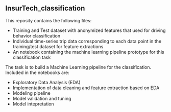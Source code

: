 ## InsurTech_classification

This reposity contains the following files:
  - Training and Test dataset with anonymized features that used for driving behavior classification
  - Individual time-series trip data corresponding to each data point in the training/test dataset for feature extractions
  - An notebook containing the machine learning pipeline prototype for this classification task 

The task is to build a Machine Learning pipeline for the classification. Included in the notebooks are:
  - Exploratory Data Analysis (EDA)
  - Implementation of data cleaning and feature extraction based on EDA 
  - Modeling pipeline
  - Model validation and tuning 
  - Model intepretation
